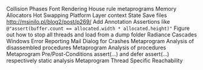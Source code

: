 Collision Phases
Font Rendering
House rule metaprograms
Memory Allocators
Hot Swapping
Platform Layer context
State Save files http://msinilo.pl/blog2/post/p269/
Add Annotation Assertions like ``@"assert(buffer.count == allocated.width * allocated.height)"`` 
Figure out how to stop all threads and load from a dump folder
Radiance Cascades
Windows Error Reporting
Mail Dialog for Crashes
Metaprogram Analysis of disassembled procedures
Metaprogram Analysis of procedures
Metaprogram Pre/Post-Conditions assert(...) and defer assert(...) respectively static analysis
Metaprogram Thread Specific Reachability


